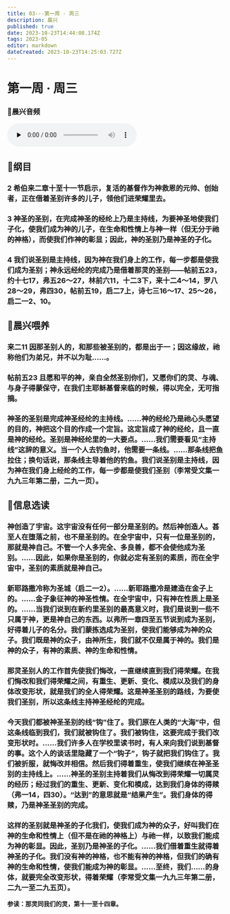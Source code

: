 ```yaml
---
title: 03---第一周 · 周三
description: 晨兴
published: true
date: 2023-10-23T14:44:08.174Z
tags: 2023-05
editor: markdown
dateCreated: 2023-10-23T14:25:03.727Z
---
```


# 第一周 · 周三
### 🎵晨兴音频
<audio id="audio" controls="" preload="none" >
      <source id="mp3" src="/2023-05/week1/week1day1.mp3">
</audio>

## 📖纲目

### 2  希伯来二章十至十一节启示，复活的基督作为神救恩的元帅、创始者，正在借着圣别许多的儿子，领他们进荣耀里去。

### 3  神圣的圣别，在完成神圣的经纶上乃是主持线，为要神圣地使我们子化，使我们成为神的儿子，在生命和性情上与神一样（但无分于祂的神格），而使我们作神的彰显；因此，神的圣别乃是神圣的子化。

### 4  我们说圣别是主持线，因为神在我们身上的工作，每一步都是使我们成为圣别；神永远经纶的完成乃是借着那灵的圣别——帖前五23，约十七17，弗五26～27，林前六11，十二3下，来十二4～14，罗八28～29，弗四30，帖前五19，启二7上，诗七三16～17、25～26，启二一2、10。

## 📖晨兴喂养

### **来二11    因那圣别人的，和那些被圣别的，都是出于一；因这缘故，祂称他们为弟兄，并不以为耻……。**

### **帖前五23    且愿和平的神，亲自全然圣别你们，又愿你们的灵、与魂、与身子得蒙保守，在我们主耶稣基督来临的时候，得以完全，无可指摘。**

### 神圣的圣别是完成神圣经纶的主持线。……神的经纶乃是祂心头愿望的目的，神把这个目的作成一个定旨。这定旨成了神的经纶，且一直是神的经纶。圣别是神经纶里的一大要点。……我们需要看见“主持线”这辞的意义。当一个人去钓鱼时，他需要一条线。……那条线把鱼拉住；换句话说，那条线主导着他的钓鱼。我们说圣别是主持线，因为神在我们身上经纶的工作，每一步都是使我们圣别（李常受文集一九九三年第二册，二九一页）。

## 📖信息选读

### 神创造了宇宙。这宇宙没有任何一部分是圣别的。然后神创造人。甚至人在堕落之前，也不是圣别的。在全宇宙中，只有一位是圣别的，那就是神自己。不管一个人多完全、多良善，都不会使他成为圣别。……因此，如果你是圣别的，你就必定有圣别的素质，而在全宇宙中，圣别的素质就是神自己。

### 新耶路撒冷称为圣城（启二一2）。……新耶路撒冷是建造在金子上的。……金子象征神的神圣性情。在全宇宙中，只有神在性质上是圣的。……当我们说到在新约里圣别的最高意义时，我们是说到一些不只属于神，更是神自己的东西。以弗所一章四至五节说到成为圣别，好得着儿子的名分。我们蒙拣选成为圣别，使我们能够成为神的众子。我们既是神的众子，由神所生，我们就不仅是属于神的。我们是神的众子，有神的素质、神的生命和性情。

### 那灵圣别人的工作首先使我们悔改，一直继续直到我们得荣耀。在我们悔改和我们得荣耀之间，有重生、更新、变化、模成以及我们的身体改变形状，就是我们的全人得荣耀。这是神圣圣别的路线，为要使我们圣别，所以这条线主持神圣经纶的完成。

### 今天我们都被神圣圣别的线“钩”住了。我们原在人类的“大海”中，但这条线临到我们，我们就被钩住了。我们被钩住，这要完成于我们改变形状时。……我们许多人在学校里读书时，有人来向我们说到基督的事。这个人的谈话里隐藏了一个“钩子”，钩子就把我们钩住了。我们被折服，就悔改并相信。然后我们得着重生，使我们继续在神圣圣别的主持线上。……神圣的圣别主持着我们从悔改到得荣耀一切属灵的经历；经过我们的重生、更新、变化和模成，达到我们身体的得赎（弗一14，四30）。“达到”的意思就是“结果产生”。我们身体的得赎，乃是神圣圣别的完成。

### 这样的圣别就是神圣的子化我们，使我们成为神的众子，好叫我们在神的生命和性情上（但不是在祂的神格上）与祂一样，以致我们能成为神的彰显。因此，圣别乃是神圣的子化。……我们借着重生就得着神圣的子化。我们没有神的神格，也不能有神的神格，但我们的确有神的生命和性情，使我们能成为神的彰显。……至终，我们……的身体，就要完全改变形状，得着荣耀（李常受文集一九九三年第二册，二九一至二九五页）。

**参读：那灵同我们的灵，第十一至十四章。**

<!-- Google tag (gtag.js) -->
<script async src="https://www.googletagmanager.com/gtag/js?id=G-1P8709Z16T"></script>
<script>
  window.dataLayer = window.dataLayer || [];
  function gtag(){dataLayer.push(arguments);}
  gtag('js', new Date());

  gtag('config', 'G-1P8709Z16T');
</script>